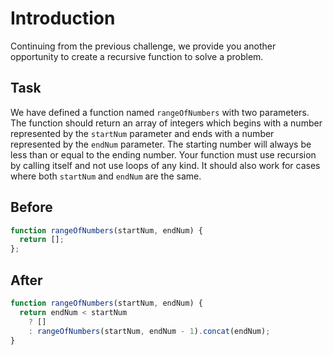 # Introduction

Continuing from the previous challenge, we provide you another opportunity to create a recursive function to solve a problem.

## Task 

We have defined a function named `rangeOfNumbers` with two parameters. The function should return an array of integers which begins with a number represented by the `startNum` parameter and ends with a number represented by the `endNum` parameter. The starting number will always be less than or equal to the ending number. Your function must use recursion by calling itself and not use loops of any kind. It should also work for cases where both `startNum` and `endNum` are the same.

## Before

```javascript
function rangeOfNumbers(startNum, endNum) {
  return [];
};
```

## After

```javascript
function rangeOfNumbers(startNum, endNum) {
  return endNum < startNum
    ? []
    : rangeOfNumbers(startNum, endNum - 1).concat(endNum);
}
```
